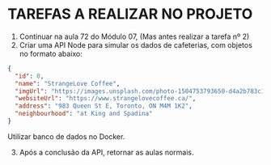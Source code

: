 # TAREFAS A REALIZAR NO PROJETO

1. Continuar na aula 72 do Módulo 07, (Mas antes realizar a tarefa nº 2)
2. Criar uma API Node para simular os dados de cafeterias, com objetos no formato abaixo:

```json
{
  "id": 0,
  "name": "StrangeLove Coffee",
  "imgUrl": "https://images.unsplash.com/photo-1504753793650-d4a2b783c15e?ixid=MnwxMjA3fDB8MHxwaG90by1wYWdlfHx8fGVufDB8fHx8&ixlib=rb-1.2.1&auto=format&fit=crop&w=2000&q=80",
  "websiteUrl": "https://www.strangelovecoffee.ca/",
  "address": "983 Queen St E, Toronto, ON M4M 1K2",
  "neighbourhood": "at King and Spadina"
}
```
Utilizar banco de dados no Docker.

3. Após a conclusão da API, retornar as aulas normais. 
